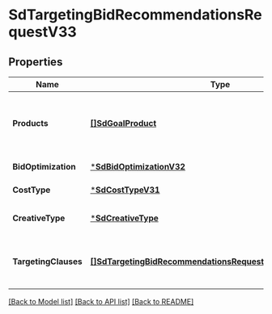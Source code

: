 # SdTargetingBidRecommendationsRequestV33

## Properties
Name | Type | Description | Notes
------------ | ------------- | ------------- | -------------
**Products** | [**[]SdGoalProduct**](SDGoalProduct.md) | A list of products to tailor bid recommendations for category and audience based targeting clauses. | [optional] [default to null]
**BidOptimization** | [***SdBidOptimizationV32**](SDBidOptimizationV32.md) |  | [default to null]
**CostType** | [***SdCostTypeV31**](SDCostTypeV31.md) |  | [default to null]
**CreativeType** | [***SdCreativeType**](SDCreativeType.md) |  | [optional] [default to null]
**TargetingClauses** | [**[]SdTargetingBidRecommendationsRequestV31TargetingClauses**](SDTargetingBidRecommendationsRequestV31_targetingClauses.md) | A list of targeting clauses to receive bid recommendations for. | [default to null]

[[Back to Model list]](../README.md#documentation-for-models) [[Back to API list]](../README.md#documentation-for-api-endpoints) [[Back to README]](../README.md)

